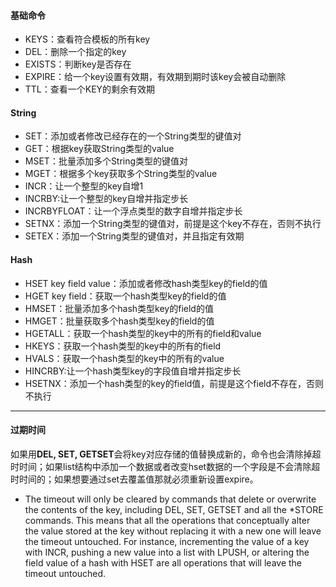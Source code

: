 #### 基础命令
* KEYS：查看符合模板的所有key
* DEL：删除一个指定的key
* EXISTS：判断key是否存在
* EXPIRE：给一个key设置有效期，有效期到期时该key会被自动删除
* TTL：查看一个KEY的剩余有效期
#### String
* SET：添加或者修改已经存在的一个String类型的键值对
* GET：根据key获取String类型的value
* MSET：批量添加多个String类型的键值对
* MGET：根据多个key获取多个String类型的value
* INCR：让一个整型的key自增1
* INCRBY:让一个整型的key自增并指定步长
* INCRBYFLOAT：让一个浮点类型的数字自增并指定步长
* SETNX：添加一个String类型的键值对，前提是这个key不存在，否则不执行
* SETEX：添加一个String类型的键值对，并且指定有效期

#### Hash
* HSET key field value：添加或者修改hash类型key的field的值
* HGET key field：获取一个hash类型key的field的值
* HMSET：批量添加多个hash类型key的field的值
* HMGET：批量获取多个hash类型key的field的值
* HGETALL：获取一个hash类型的key中的所有的field和value
* HKEYS：获取一个hash类型的key中的所有的field
* HVALS：获取一个hash类型的key中的所有的value
* HINCRBY:让一个hash类型key的字段值自增并指定步长
* HSETNX：添加一个hash类型的key的field值，前提是这个field不存在，否则不执行
---
#### 过期时间
如果用**DEL, SET, GETSET**会将key对应存储的值替换成新的，命令也会清除掉超时时间；如果list结构中添加一个数据或者改变hset数据的一个字段是不会清除超时时间的；如果想要通过set去覆盖值那就必须重新设置expire。

* The timeout will only be cleared by commands that delete or overwrite the contents of the key, including DEL, SET, GETSET and all the *STORE commands. This means that all the operations that conceptually alter the value stored at the key without replacing it with a new one will leave the timeout untouched. For instance, incrementing the value of a key with INCR, pushing a new value into a list with LPUSH, or altering the field value of a hash with HSET are all operations that will leave the timeout untouched. 

